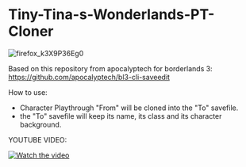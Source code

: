 # Tiny-Tina-s-Wonderlands-PT-Cloner

![firefox_k3X9P36Eg0](https://user-images.githubusercontent.com/44787002/163657021-0c78991c-6f5b-48d7-a7a6-4875a59bd28f.png)


Based on this repository from apocalyptech for borderlands 3:
https://github.com/apocalyptech/bl3-cli-saveedit

How to use:
- Character Playthrough "From" will be cloned into the "To" savefile.
- the "To" savefile will keep its name, its class and its character background.

YOUTUBE VIDEO:

[![Watch the video](https://i9.ytimg.com/vi_webp/bUt5vF_1GYU/mqdefault.webp?sqp=CPDb5pIG&rs=AOn4CLCcZeB_4DBgU3_s2vk6Aa97OAXVXg)](https://youtu.be/bUt5vF_1GYU)
